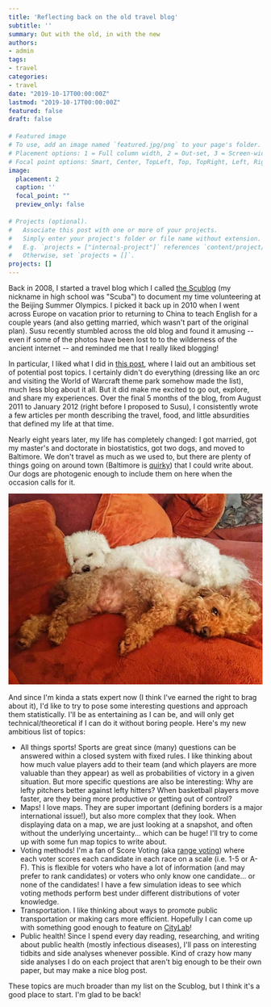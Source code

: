 ```yaml
---
title: 'Reflecting back on the old travel blog'
subtitle: ''
summary: Out with the old, in with the new
authors:
- admin
tags:
- travel
categories:
- travel
date: "2019-10-17T00:00:00Z"
lastmod: "2019-10-17T00:00:00Z"
featured: false
draft: false

# Featured image
# To use, add an image named `featured.jpg/png` to your page's folder.
# Placement options: 1 = Full column width, 2 = Out-set, 3 = Screen-width
# Focal point options: Smart, Center, TopLeft, Top, TopRight, Left, Right, BottomLeft, Bottom, BottomRight
image:
  placement: 2
  caption: ''
  focal_point: ""
  preview_only: false

# Projects (optional).
#   Associate this post with one or more of your projects.
#   Simply enter your project's folder or file name without extension.
#   E.g. `projects = ["internal-project"]` references `content/project/deep-learning/index.md`.
#   Otherwise, set `projects = []`.
projects: []
---
```


Back in 2008, I started a travel blog which I called [the Scublog](http://scubaolympics.blogspot.com/) (my nickname in high school was "Scuba") to document my time volunteering at the Beijing Summer Olympics.
I picked it back up in 2010 when I went across Europe on vacation prior to returning to China to teach English for a couple years (and also getting married, which wasn't part of the original plan).
Susu recently stumbled across the old blog and found it amusing -- even if some of the photos have been lost to to the wilderness of the ancient internet -- and reminded me that I really liked blogging!

In particular, I liked what I did in [this post](http://scubaolympics.blogspot.com/2011/08/restarting-scublog.html), where I laid out an ambitious set of potential post topics.
I certainly didn't do everything (dressing like an orc and visiting the World of Warcraft theme park somehow made the list), much less blog about it all.
But it did make me excited to go out, explore, and share my experiences.
Over the final 5 months of the blog, from August 2011 to January 2012 (right before I proposed to Susu), I consistently wrote a few articles per month describing the travel, food, and little absurdities that defined my life at that time.

Nearly eight years later, my life has completely changed: I got married, got my master's and doctorate in biostatistics, got two dogs, and moved to Baltimore.
We don't travel as much as we used to, but there are plenty of things going on around town (Baltimore is [quirky](https://www.kineticbaltimore.com/KSR/2019/)) that I could write about.
Our dogs are photogenic enough to include them on here when the occasion calls for it.

![The occasion always calls for dog photos](cute-dogs.JPG)

And since I'm kinda a stats expert now (I think I've earned the right to brag about it), I'd like to try to pose some interesting questions and approach them statistically.
I'll be as entertaining as I can be, and will only get technical/theoretical if I can do it without boring people.
Here's my new ambitious list of topics:

  * All things sports! Sports are great since (many) questions can be answered within a closed system with fixed rules. I like thinking about how much value players add to their team (and which players are more valuable than they appear) as well as probabilities of victory in a given situation. But more specific questions are also be interesting: Why are lefty pitchers better against lefty hitters? When basketball players move faster, are they being more productive or getting out of control?
  * Maps! I love maps. They are super important (defining borders is a major international issue!), but also more complex that they look. When displaying data on a map, we are just looking at a snapshot, and often without the underlying uncertainty... which can be huge! I'll try to come up with some fun map topics to write about.
  * Voting methods! I'm a fan of Score Voting (aka [range voting](https://rangevoting.org)) where each voter scores each candidate in each race on a scale (i.e. 1-5 or A-F). This is flexible for voters who have a lot of information (and may prefer to rank candidates) or voters who only know one candidate... or none of the candidates! I have a few simulation ideas to see which voting methods perform best under different distributions of voter knowledge.
  * Transportation. I like thinking about ways to promote public transportation or making cars more efficient. Hopefully I can come up with something good enough to feature on [CityLab](https://www.citylab.com)!
  * Public health! Since I spend every day reading, researching, and writing about public health (mostly infectious diseases), I'll pass on interesting tidbits and side analyses whenever possible. Kind of crazy how many side analyses I do on each project that aren't big enough to be their own paper, but may make a nice blog post.
  
These topics are much broader than my list on the Scublog, but I think it's a good place to start.
I'm glad to be back!
